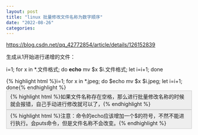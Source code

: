 ```yaml
---
layout: post
title: "linux 批量修改文件名称为数字顺序"
date: "2022-08-26"
categories: 
---
```

<p><a href="https://blog.csdn.net/qq_42772854/article/details/126152839">https://blog.csdn.net/qq_42772854/article/details/126152839</a></p>
<p>生成从1开始进行递增的文件：</p>
<p>i=1; for x in *.文件格式; do <strong>echo</strong> mv $x $i.文件格式; let i=i+1; done</p>
{% highlight html %}i=1; for x in *.jpeg; do $echo mv $x $i.jpeg; let i=i+1; done{% endhighlight %}
<div style="background:#eeeeee;border:1px solid #cccccc;padding:5px 10px;">{% highlight html %}如果文件名称存在空格，那么进行批量修改名称的时候就会报错，自己手动进行修改就可以了，{% endhighlight %}</div>
<div style="background:#eeeeee;border:1px solid #cccccc;padding:5px 10px;">{% highlight html %}注意：命令的echo应该增加一个$的符号，不然不能进行执行。会puts命令，但是文件名称不会改变。{% endhighlight %}</div>
<p>&nbsp;</p>
<p>&nbsp;</p>
